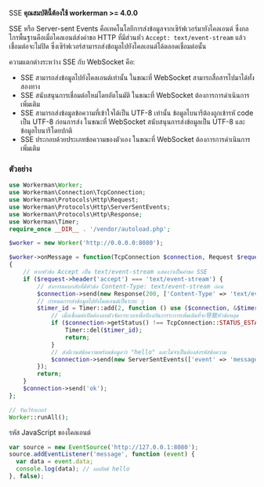 SSE 
**คุณสมบัตินี้ต้องใช้ workerman >= 4.0.0**

SSE หรือ Server-sent Events คือเทคโนโลยีการส่งข้อมูลจากเซิร์ฟเวอร์มายังไคลเอนต์ ซึ่งกลไกรพื้นฐานคือเมื่อไคลเอนต์ส่งคำขอ HTTP ที่มีส่วนหัว `Accept: text/event-stream` แล้วเชื่อมต่อจะไม่ปิด ซึ่งเซิร์ฟเวอร์สามารถส่งข้อมูลไปยังไคลเอนต์ได้ตลอดเชื่อมต่อนั้น

ความแตกต่างระหว่าง SSE กับ WebSocket คือ:
* SSE สามารถส่งข้อมูลไปยังไคลเอนต์เท่านั้น ในขณะที่ WebSocket สามารถสื่อสารไปมาได้ทั้งสองทาง
* SSE สนับสนุนการเชื่อมต่อใหม่โดยอัตโนมัติ ในขณะที่ WebSocket ต้องการการดำเนินการเพิ่มเติม
* SSE สามารถส่งข้อมูลข้อความที่เข้าใจได้เป็น UTF-8 เท่านั้น ข้อมูลไบนารีต้องถูกเข้ารหั code เป็น UTF-8 ก่อนการส่ง ในขณะที่ WebSocket สนับสนุนการส่งข้อมูลเป็น UTF-8 และข้อมูลไบนารีโดยปกติ
* SSE ประกอบด้วยประเภทข้อความของตัวเอง ในขณะที่ WebSocket ต้องการการดำเนินการเพิ่มเติม

### ตัวอย่าง
```php
use Workerman\Worker;
use Workerman\Connection\TcpConnection;
use Workerman\Protocols\Http\Request;
use Workerman\Protocols\Http\ServerSentEvents;
use Workerman\Protocols\Http\Response;
use Workerman\Timer;
require_once __DIR__ . '/vendor/autoload.php';

$worker = new Worker('http://0.0.0.0:8080');

$worker->onMessage = function(TcpConnection $connection, Request $request)
{
    // หากหัวข้อ Accept เป็น text/event-stream แสดงว่าเป็นคำขอ SSE
    if ($request->header('accept') === 'text/event-stream') {
        // ส่งการตอบกลับที่มีหัวข้อ Content-Type: text/event-stream ก่อน
        $connection->send(new Response(200, ['Content-Type' => 'text/event-stream'], "\r\n"));
        // กำหนดการส่งข้อมูลไปยังไคลเอนต์เป็นระยะ ๆ
        $timer_id = Timer::add(2, function () use ($connection, &$timer_id){
            // เมื่อเชื่อมต่อปิดต้องลบตัวจัดการเวลาเพื่อป้องกันการระการเพิ่มเติมที่จะ导致หัวข้อหลุด
            if ($connection->getStatus() !== TcpConnection::STATUS_ESTABLISHED) {
                Timer::del($timer_id);
                return;
            }
            // ส่งอีเวนต์ข้อความพร้อมข้อมูลว่า "hello" และไม่จำเป็นต้องส่งรหัสข้อความ
            $connection->send(new ServerSentEvents(['event' => 'message', 'data' => 'hello', 'id'=>1]));
        });
        return;
    }
    $connection->send('ok');
};

// รันเวิร์กเกอร์
Worker::runAll();
```

รหัส JavaScript ของไคลเอนต์
```js
var source = new EventSource('http://127.0.0.1:8080');
source.addEventListener('message', function (event) {
  var data = event.data;
  console.log(data); // ผลลัพธ์ hello
}, false);
```
